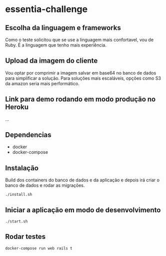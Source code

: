 # essentia-challenge

## Escolha da linguagem e frameworks
Como o teste solicitou que se use a linguagem mais confortavel, vou de Ruby. É a linguagem que tenho mais experiência.

## Upload da imagem do cliente
Vou optar por comprimir a imagem salvar em base64 no banco de dados para simplificar a solução. Para soluções mais escaláveis, opções como S3 da amazon seria mais performático.

## Link para demo rodando em modo produção no Heroku
...

## Dependencias
* docker
* docker-compose

## Instalação
Build dos containers do banco de dados e da aplicação e depois irá criar o banco de dados e rodar as migrações.
```shell
./install.sh
```

## Iniciar a aplicação em modo de desenvolvimento
```shell
./start.sh
```

## Rodar testes
```
docker-compose run web rails t
```
